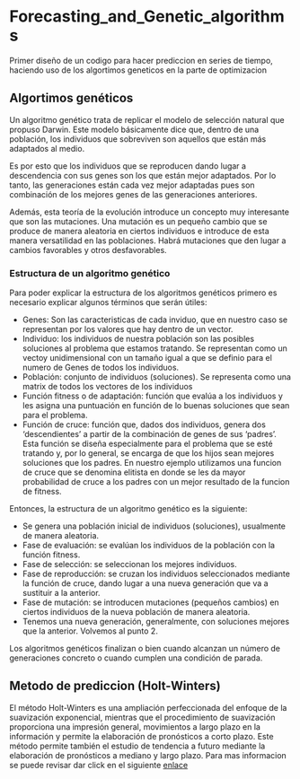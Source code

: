 # Forecasting_and_Genetic_algorithms

 Primer diseño de un codigo para hacer prediccion en series de tiempo, haciendo uso de los algortimos geneticos en la parte de optimizacion

## Algortimos genéticos

Un algoritmo genético trata de replicar el modelo de selección natural que propuso Darwin. Este modelo básicamente dice que, dentro de una población, los individuos que sobreviven son aquellos que están más adaptados al medio.

Es por esto que los individuos que se reproducen dando lugar a descendencia con sus genes son los que están mejor adaptados. Por lo tanto, las generaciones están cada vez mejor adaptadas pues son combinación de los mejores genes de las generaciones anteriores.

Además, esta teoría de la evolución introduce un concepto muy interesante que son las mutaciones. Una mutación es un pequeño cambio que se produce de manera aleatoria en ciertos individuos e introduce de esta manera versatilidad en las poblaciones. Habrá mutaciones que den lugar a cambios favorables y otros desfavorables.

### Estructura de un algoritmo genético

Para poder explicar la estructura de los algoritmos genéticos primero es necesario explicar algunos términos que serán útiles:

- Genes: Son las caracteristicas de cada inviduo, que en nuestro caso se representan por los valores que hay dentro de un vector.
- Individuo:  los individuos de nuestra población son las posibles soluciones al problema que estamos tratando. Se representan como un vectoy unidimensional con un tamaño igual a que se definio para el numero de Genes de todos los individuos.
- Población: conjunto de individuos (soluciones). Se representa como una matrix de todos los vectores de los individuos
- Función fitness o de adaptación: función que evalúa a los individuos y les asigna una puntuación en función de lo buenas soluciones que sean para el problema.
- Función de cruce: función que, dados dos individuos, genera dos ‘descendientes’ a partir de la combinación de genes de sus ‘padres’. Esta función se diseña especialmente para el problema que se esté tratando y, por lo general, se encarga de que los hijos sean mejores soluciones que los padres. En nuestro ejemplo utilizamos una funcion de cruce que se denomina elitista en donde se les da mayor probabilidad de cruce a los padres con un mejor resultado de la funcion de fitness.

Entonces, la estructura de un algoritmo genético es la siguiente:

- Se genera una población inicial de individuos (soluciones), usualmente de manera aleatoria.
- Fase de evaluación: se evalúan los individuos de la población con la función fitness.
- Fase de selección: se seleccionan los mejores individuos.
- Fase de reproducción: se cruzan los individuos seleccionados mediante la función de cruce, dando lugar a una nueva generación que va a sustituir a la anterior. 
- Fase de mutación: se introducen mutaciones (pequeños cambios) en ciertos individuos de la nueva población de manera aleatoria.
- Tenemos una nueva generación, generalmente, con soluciones mejores que la anterior. Volvemos al punto 2.

Los algoritmos genéticos finalizan o bien cuando alcanzan un número de generaciones concreto o cuando cumplen una condición de parada.

## Metodo de prediccion (Holt-Winters)

El método Holt-Winters es una ampliación perfeccionada del enfoque de la suavización exponencial, mientras que el procedimiento de suavización proporciona una impresión general, movimientos a largo plazo en la información y permite la elaboración de pronósticos a corto plazo. Este método permite también el estudio de tendencia a futuro mediante la elaboración de pronósticos a mediano y largo plazo. Para mas informacion se puede revisar dar click en el siguiente [enlace](http://cienciauanl.uanl.mx/?p=7948)


